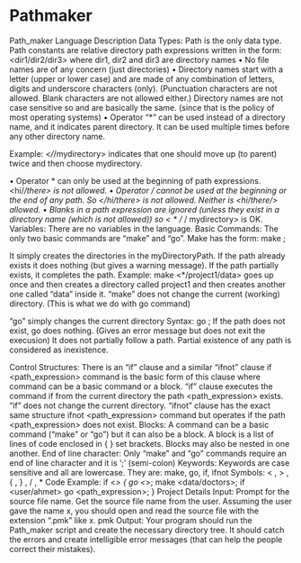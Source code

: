 # Pathmaker


Path_maker Language Description
Data Types: Path is the only data type. Path constants are relative directory path expressions written in the form:
<dir1/dir2/dir3> where dir1, dir2 and dir3 are directory names
• No file names are of any concern (just directories)
• Directory names start with a letter (upper or lower case) and are made of any combination of letters, digits and underscore characters (only). (Punctuation characters are not allowed. Blank characters are not allowed either.) Directory names are not case sensitive so <AA> and <aa> are basically the same. (since that is the policy of most operating systems)
• Operator “*” can be used instead of a directory name, and it indicates parent directory. It can be used multiple times before any other directory name.

Example: <*/*/mydirectory> indicates that one should move up (to parent) twice and then choose mydirectory.

• Operator * can only be used at the beginning of path expressions. <hi/*/there> is not allowed.
• Operator / cannot be used at the beginning or the end of any path. So </hi/there> is not allowed. Neither is <hi/there/> allowed.
• Blanks in a path expression are ignored (unless they exist in a directory name (which is not allowed)) so < * /* / mydirectory> is OK.
Variables: There are no variables in the language.
Basic Commands: The only two basic commands are “make” and “go”. Make has the form:
make <myDirectoryPath>;

It simply creates the directories in the myDirectoryPath. If the path already exists it does nothing (but gives a warning message). If the path partially exists, it completes the path.
Example: make <*/project1/data> goes up once and then creates a directory called project1 and then creates another one called “data” inside it.
“make” does not change the current (working) directory. (This is what we do with go command)

“go” simply changes the current directory
Syntax: go <myPathExpression>;
If the path does not exist, go does nothing. (Gives an error message but does not exit the execusion) It does not partially follow a path. Partial existence of any path is considered as inexistence.

Control Structures: There is an “if” clause and a similar “ifnot” clause
if <path_expression> command
is the basic form of this clause where command can be a basic command or a block. “if” clause executes the command if from the current directory the path <path_expression> exists.
“if” does not change the current directory.
“ifnot” clause has the exact same structure
ifnot <path_expression> command
but operates if the path <path_expression> does not exist.
Blocks: A command can be a basic command (“make” or “go”) but it can also be a block. A block is a list of lines of code enclosed in { } set brackets. Blocks may also be nested in one another.
End of line character: Only “make” and “go” commands require an end of line character and it is ‘;’ (semi-colon)
Keywords: Keywords are case sensitive and all are lowercase. They are:
make, go, if, ifnot
Symbols: < , > , { , } , / , *
Code Example:
if <*> 
{ go <*>; 
make <data/doctors>; 
if <user/ahmet>  go <path_expression>; 
}
Project Details
Input: Prompt for the source file name. Get the source file name from the user. Assuming the user gave the name x, you should open and read the source file with the extension “.pmk” like x. pmk
Output: Your program should run the Path_maker script and create the necessary directory tree. It should catch the errors and create intelligible error messages (that can help the people correct their mistakes).
